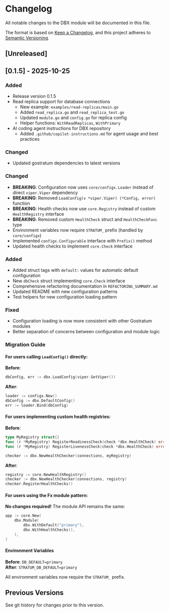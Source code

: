 # Changelog

All notable changes to the DBX module will be documented in this file.

The format is based on [Keep a Changelog](https://keepachangelog.com/en/1.0.0/),
and this project adheres to [Semantic Versioning](https://semver.org/spec/v2.0.0.html).

## [Unreleased]


## [0.1.5] - 2025-10-25

### Added
- Release version 0.1.5
- Read replica support for database connections
    - New example: `examples/read-replicas/main.go`
    - Added `read_replica.go` and `read_replica_test.go`
    - Updated `module.go` and `config.go` for replica config
    - Helper functions: `WithReadReplicas`, `WithPrimary`
- AI coding agent instructions for DBX repository
    - Added `.github/copilot-instructions.md` for agent usage and best practices

### Changed
- Updated gostratum dependencies to latest versions


### Changed
- **BREAKING**: Configuration now uses `core/configx.Loader` instead of direct `viper.Viper` dependency
- **BREAKING**: Removed `LoadConfig(v *viper.Viper) (*Config, error)` function
- **BREAKING**: Health checks now use `core.Registry` instead of custom `HealthRegistry` interface
- **BREAKING**: Removed custom `HealthCheck` struct and `HealthCheckFunc` type
- Environment variables now require `STRATUM_` prefix (handled by `core/configx`)
- Implemented `configx.Configurable` interface with `Prefix()` method
- Updated health checks to implement `core.Check` interface

### Added
- Added struct tags with `default:` values for automatic default configuration
- New `dbCheck` struct implementing `core.Check` interface
- Comprehensive refactoring documentation in `REFACTORING_SUMMARY.md`
- Updated README with new configuration patterns
- Test helpers for new configuration loading pattern

### Fixed
- Configuration loading is now more consistent with other Gostratum modules
- Better separation of concerns between configuration and module logic

### Migration Guide

#### For users calling `LoadConfig()` directly:

**Before**:
```go
dbConfig, err := dbx.LoadConfig(viper.GetViper())
```

**After**:
```go
loader := configx.New()
dbConfig := dbx.DefaultConfig()
err := loader.Bind(dbConfig)
```

#### For users implementing custom health registries:

**Before**:
```go
type MyRegistry struct{}
func (r *MyRegistry) RegisterReadinessCheck(check *dbx.HealthCheck) error { ... }
func (r *MyRegistry) RegisterLivenessCheck(check *dbx.HealthCheck) error { ... }

checker := dbx.NewHealthChecker(connections, myRegistry)
```

**After**:
```go
registry := core.NewHealthRegistry()
checker := dbx.NewHealthChecker(connections, registry)
checker.RegisterHealthChecks()
```

#### For users using the Fx module pattern:

**No changes required!** The module API remains the same:
```go
app := core.New(
    dbx.Module(
        dbx.WithDefault("primary"),
        dbx.WithHealthChecks(),
    ),
)
```

#### Environment Variables

**Before**: `DB_DEFAULT=primary`  
**After**: `STRATUM_DB_DEFAULT=primary`

All environment variables now require the `STRATUM_` prefix.

## Previous Versions

See git history for changes prior to this version.
